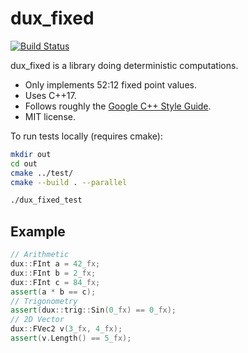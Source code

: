 # dux_fixed

[![Build Status](https://api.travis-ci.org/jyaif/dux_fixed.svg)](https://travis-ci.org/jyaif/dux_fixed)

dux_fixed is a library doing deterministic computations.

* Only implements 52:12 fixed point values.
* Uses C++17.
* Follows roughly the [Google C++ Style Guide](https://google.github.io/styleguide/cppguide.html).
* MIT license.

To run tests locally (requires cmake):

```bash
mkdir out
cd out
cmake ../test/
cmake --build . --parallel

./dux_fixed_test
```

## Example

```cpp
// Arithmetic
dux::FInt a = 42_fx;
dux::FInt b = 2_fx;
dux::FInt c = 84_fx;
assert(a * b == c);
// Trigonometry
assert(dux::trig::Sin(0_fx) == 0_fx);
// 2D Vector
dux::FVec2 v(3_fx, 4_fx);
assert(v.Length() == 5_fx);
```
